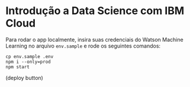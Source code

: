 # Introdução a Data Science com IBM Cloud

Para rodar o app localmente, insira suas credenciais do Watson Machine Learning no arquivo `env.sample` e rode os seguintes comandos:
```
cp env.sample .env
npm i --only=prod
npm start
```

(deploy button)